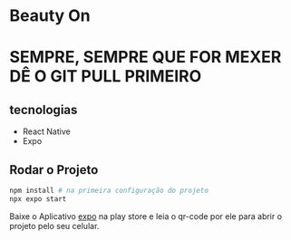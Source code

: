 # Beauty On

# SEMPRE, SEMPRE QUE FOR MEXER DÊ O GIT PULL PRIMEIRO

## tecnologias
- React Native
- Expo

## Rodar o Projeto

``` bash
npm install # na primeira configuração do projeto
npx expo start
```

Baixe o Aplicativo [expo](https://play.google.com/store/apps/details?id=host.exp.exponent&pcampaignid=web_share) na play store e leia o qr-code por ele para abrir o projeto pelo seu celular.